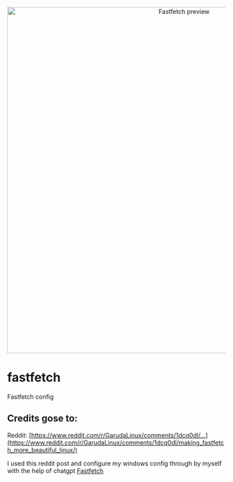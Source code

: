 <p align="center">
  <img src="assets/preview.png" alt="Fastfetch preview" width="800">
</p>

# fastfetch

Fastfetch config

## Credits gose to:

Reddit: [https://www.reddit.com/r/GarudaLinux/comments/1dcq0dl/...](https://www.reddit.com/r/GarudaLinux/comments/1dcq0dl/making_fastfetch_more_beautiful_linux/)

I used this reddit post and configure my windows config through by myself with the help of chatgpt [Fastfetch](https://github.com/fastfetch-cli/fastfetch)
